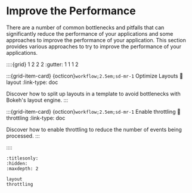 # Improve the Performance

There are a number of common bottlenecks and pitfalls that can significantly reduce the performance of your applications and some approaches to improve the performance of your application. This section provides various approaches to try to improve the performance of your applications.

::::{grid} 1 2 2 2
:gutter: 1 1 1 2

:::{grid-item-card} {octicon}`workflow;2.5em;sd-mr-1` Optimize Layouts
:link: layout
:link-type: doc

Discover how to split up layouts in a template to avoid bottlenecks with Bokeh's layout engine.
:::

:::{grid-item-card} {octicon}`workflow;2.5em;sd-mr-1` Enable throttling
:link: throttling
:link-type: doc

Discover how to enable throttling to reduce the number of events being processed.
:::

::::

```{toctree}
:titlesonly:
:hidden:
:maxdepth: 2

layout
throttling
```
